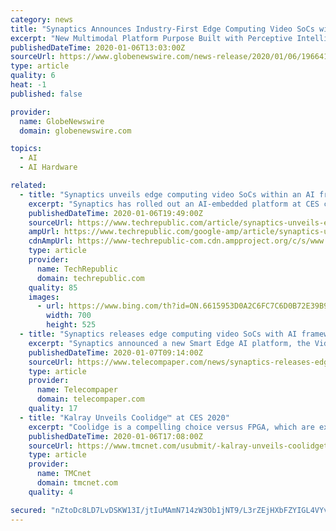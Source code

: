 ```yaml
---
category: news
title: "Synaptics Announces Industry-First Edge Computing Video SoCs with Secure AI Framework at CES 2020"
excerpt: "New Multimodal Platform Purpose Built with Perceptive Intelligence for Applications Including Smart Displays, Smart Cameras, Video Soundbars, Media Streamers"
publishedDateTime: 2020-01-06T13:03:00Z
sourceUrl: https://www.globenewswire.com/news-release/2020/01/06/1966410/0/en/Synaptics-Announces-Industry-First-Edge-Computing-Video-SoCs-with-Secure-AI-Framework-at-CES-2020.html
type: article
quality: 6
heat: -1
published: false

provider:
  name: GlobeNewswire
  domain: globenewswire.com

topics:
  - AI
  - AI Hardware

related:
  - title: "Synaptics unveils edge computing video SoCs within an AI framework at CES 2020"
    excerpt: "Synaptics has rolled out an AI-embedded platform at CES called the VideoSmart VS600 family of multimedia system on a chip (SoC) offerings with a CPU, NPU, and GPU. The VS600 family is designed with what Synaptics calls \"human perceptive intelligence for a new generation of smart displays, smart cameras, video soundbars, set-top-boxes ..."
    publishedDateTime: 2020-01-06T19:49:00Z
    sourceUrl: https://www.techrepublic.com/article/synaptics-unveils-edge-computing-video-socs-within-an-ai-framework-at-ces-2020/
    ampUrl: https://www.techrepublic.com/google-amp/article/synaptics-unveils-edge-computing-video-socs-within-an-ai-framework-at-ces-2020/
    cdnAmpUrl: https://www-techrepublic-com.cdn.ampproject.org/c/s/www.techrepublic.com/google-amp/article/synaptics-unveils-edge-computing-video-socs-within-an-ai-framework-at-ces-2020/
    type: article
    provider:
      name: TechRepublic
      domain: techrepublic.com
    quality: 85
    images:
      - url: https://www.bing.com/th?id=ON.6615953D0A2C6FC7C6D0B72E39B9E6A9
        width: 700
        height: 525
  - title: "Synaptics releases edge computing video SoCs with AI framework at CES 2020"
    excerpt: "Synaptics announced a new Smart Edge AI platform, the VideoSmart VS600 family of multimedia system on a chip (SoC) products that combines a CPU, NPU, and GPU into a single software-enriched SoC. The VS600 family is designed specifically with human ..."
    publishedDateTime: 2020-01-07T09:14:00Z
    sourceUrl: https://www.telecompaper.com/news/synaptics-releases-edge-computing-video-socs-with-ai-framework-at-ces-2020--1321832
    type: article
    provider:
      name: Telecompaper
      domain: telecompaper.com
    quality: 17
  - title: "Kalray Unveils Coolidge™ at CES 2020"
    excerpt: "Coolidge is a compelling choice versus FPGA, which are expensive and difficult to program; GPU, which are tailored for mathematical algorithms; and AI processors, designed for AI only. Coolidge-based cards can be configured to deliver specialized acceleration performance in a wide set of demanding functions such as vision, signal processing ..."
    publishedDateTime: 2020-01-06T17:08:00Z
    sourceUrl: https://www.tmcnet.com/usubmit/-kalray-unveils-coolidgetrade-ces-2020-/2020/01/06/9076659.htm
    type: article
    provider:
      name: TMCnet
      domain: tmcnet.com
    quality: 4

secured: "nZtoDc8LD7LvDSKW13I/jtIuMAmN714zW3Ob1jNT9/L3rZEjHXbFZYIGL4VYv5J7dUy7T0nCZvKlPejX4SpG+fulQEhnSvIUb+QfgmdBnfoSgXQLhxpHzgG60qkE5SELLq9gj3YzysjZFeAZ5RCtNUhagDyHScDfd6+AAXr+rWdOCqB8d6ohtcx3KYk1cmkJSNkDMpIPWw4oC7KIiTfFccD2Cjy5D4lVopW6th5FmlxP3SztFNUFhUeNanZ/dZM5YGGw2Btd9NlzQL/8SEAdXA==;qtaFmqZxOApvhL91znoCSA=="
---
```


